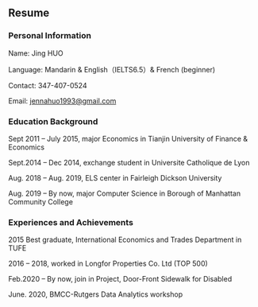 ## Resume


### Personal Information


Name: Jing HUO

Language: Mandarin & English（IELTS6.5）& French (beginner)

Contact: 347-407-0524

Email: jennahuo1993@gmail.com


### Education Background


Sept 2011 – July 2015, major Economics in Tianjin University of Finance & Economics

Sept.2014 – Dec 2014, exchange student in Universite Catholique de Lyon

Aug. 2018 – Aug. 2019, ELS center in Fairleigh Dickson University

Aug. 2019 – By now, major Computer Science in Borough of Manhattan Community College


### Experiences and Achievements


2015 Best graduate, International Economics and Trades Department in TUFE

2016 – 2018, worked in Longfor Properties Co. Ltd (TOP 500)

Feb.2020 – By now, join in Project, Door-Front Sidewalk for Disabled

June. 2020, BMCC-Rutgers Data Analytics workshop




